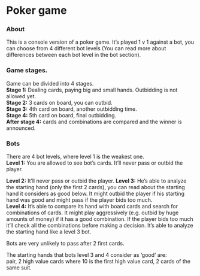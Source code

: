 # Poker game

### About

This is a console version of a poker game. It’s played 1 v 1 against a bot, you can choose from 4 different bot levels (You can read more about differences between each bot level in the bot section).


### Game stages.

Game can be divided into 4 stages.  
**Stage 1:** Dealing cards, paying big and small hands. Outbidding is not allowed yet.  
**Stage 2:** 3 cards on board, you can outbid.  
**Stage 3:** 4th card on board, another outbidding time.  
**Stage 4:** 5th card on board, final outbidding.  
**After stage 4:** cards and combinations are compared and the winner is announced.  



### Bots

There are 4 bot levels, where level 1 is the weakest one.     
**Level 1:** You are allowed to see bot’s cards. It’ll never pass or outbid the player. 
  
**Level 2:** It’ll never pass or outbid the player.
**Level 3:** He’s able to analyze the starting hand (only the first 2 cards), you can read about the starting hand it considers as good below. It might outbid the player if his starting hand was good and might pass if the player bids too much.  
**Level 4:** It’s able to compare its hand with board cards and search for combinations of cards. It might play aggressively (e.g. outbid by huge amounts of money) if it has a good combination. If the player bids too much it’ll check all the combinations before making a decision. It’s able to analyze the starting hand like a level 3 bot. 

Bots are very unlikely to pass after 2 first cards.    

The starting hands that bots level 3 and 4 consider as ‘good’ are:  
pair, 2 high value cards where 10 is the first high value card, 2 cards of the same suit.  
